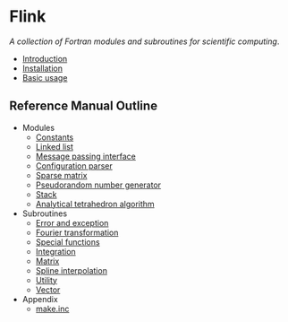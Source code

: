 # Flink

*A collection of Fortran modules and subroutines for scientific computing*.

* [Introduction](intro.md)
* [Installation](install.md)
* [Basic usage](usage.md)

## Reference Manual Outline

* Modules
  * [Constants](guide/m_constants.md)
  * [Linked list](guide/m_linkedlist.md)
  * [Message passing interface](guide/m_mpi.md)
  * [Configuration parser](guide/m_parser.md)
  * [Sparse matrix](guide/m_sparse.md)
  * [Pseudorandom number generator](guide/m_spring.md)
  * [Stack](guide/m_stack.md)
  * [Analytical tetrahedron algorithm](guide/m_tetra.md)
* Subroutines
  * [Error and exception](guide/s_error.md)
  * [Fourier transformation](guide/s_fourier.md)
  * [Special functions](guide/s_function.md)
  * [Integration](guide/s_integrator.md)
  * [Matrix](guide/s_matrix.md)
  * [Spline interpolation](guide/s_spline.md)
  * [Utility](guide/s_util.md)
  * [Vector](guide/s_vector.md)
* Appendix
  * [make.inc](appendix/make.md)
